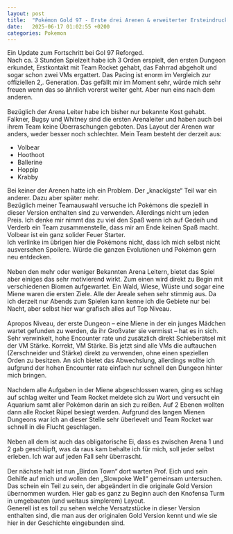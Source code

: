 ```yaml
---
layout: post
title:  "Pokémon Gold 97 - Erste drei Arenen & erweiterter Ersteindruck"
date:   2025-06-17 01:02:55 +0200
categories: Pokemon
---
```

Ein Update zum Fortschritt bei Gol 97 Reforged. <br>
Nach ca. 3 Stunden Spielzeit habe ich 3 Orden erspielt, den ersten Dungeon erkundet, Erstkontakt mit Team Rocket gehabt, das Fahrrad abgeholt und sogar schon zwei VMs ergattert. Das Pacing ist enorm im Vergleich zur offiziellen 2,. Generation. Das gefällt mir im Moment sehr, würde mich sehr freuen wenn das so ähnlich vorerst weiter geht. Aber nun eins nach dem anderen. <br><br>
Bezüglich der Arena Leiter habe ich bisher nur bekannte Kost gehabt. Falkner, Bugsy und Whitney sind die ersten Arenaleiter und haben auch bei ihrem Team keine Überraschungen geboten. Das Layout der Arenen war anders, weder besser noch schlechter. Mein Team besteht der derzeit aus: <br>
-	Volbear
-	Hoothoot
-	Ballerine
-	Hoppip
-	Krabby <br>

Bei keiner der Arenen hatte ich ein Problem. Der „knackigste“ Teil war ein anderer. Dazu aber später mehr. <br>
Bezüglich meiner Teamauswahl versuche ich Pokémons die speziell in dieser Version enthalten sind zu verwenden. Allerdings nicht um jeden Preis. Ich denke mir nimmt das zu viel den Spaß wenn ich auf Gedeih und Verderb ein Team zusammenstelle, dass mir am Ende keinen Spaß macht. Volbear ist ein ganz solider Feuer Starter. <br>
Ich verlinke im übrigen hier die Pokémons nicht, dass ich mich selbst nicht ausversehen Spoilere. Würde die ganzen Evolutionen und Pokémon gern neu entdecken. <br><br>
Neben den mehr oder weniger Bekannten Arena Leitern, bietet das Spiel aber einiges das sehr motivierend wirkt. Zum einen wird direkt zu Begin mit verschiedenen Biomen aufgewartet. Ein Wald, Wiese, Wüste und sogar eine Miene waren die ersten Ziele. Alle der Areale sehen sehr stimmig aus. Da ich derzeit nur Abends zum Spielen kann kenne ich die Gebiete nur bei Nacht, aber selbst hier war grafisch alles auf Top Niveau. <br><br>
Apropos Niveau, der erste Dungeon – eine Miene in der ein junges Mädchen wartet gefunden zu werden, da ihr Großvater sie vermisst – hat es in sich. Sehr verwinkelt, hohe Encounter rate und zusätzlich direkt Schieberätsel mit der VM Stärke. Korrekt, VM Stärke. Bis jetzt sind alle VMs die auftauchen (Zerschneider und Stärke) direkt zu verwenden, ohne einen speziellen Orden zu besitzen. An sich bietet das Abwechslung, allerdings wollte ich aufgrund der hohen Encounter rate einfach nur schnell den Dungeon hinter mich bringen. <br><br>
Nachdem alle Aufgaben in der Miene abgeschlossen waren, ging es schlag auf schlag weiter und Team Rocket meldete sich zu Wort und versucht ein Aquarium samt aller Pokémon darin an sich zu reißen. Auf 2 Ebenen wollten dann alle Rocket Rüpel besiegt werden. Aufgrund des langen Mienen Dungeons war ich an dieser Stelle sehr überlevelt und Team Rocket war schnell in die Flucht geschlagen. <br><br>
Neben all dem ist auch das obligatorische Ei, dass es zwischen Arena 1 und 2 gab geschlüpft, was da raus kam behalte ich für mich, soll jeder selbst erleben. Ich war auf jeden Fall sehr überrascht. <br><br>
Der nächste halt ist nun „Birdon Town“ dort warten Prof. Eich und sein Gehilfe auf mich und wollen den „Slowpoke Well“ gemeinsam untersuchen. <br> 
Das schein ein Teil zu sein, der abgeändert in die originale Gold Version übernommen wurden. Hier gab es ganz zu Beginn auch den Knofensa Turm in umgebauten (und weitaus simplerem) Layout.<br>
Generell ist es toll zu sehen welche Versatzstücke in dieser Version enthalten sind, die man aus der originalen Gold Version kennt und wie sie hier in der Geschichte eingebunden sind. <br>